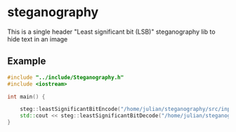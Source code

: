 # steganography

This is a single header "Least significant bit (LSB)" steganography lib to hide text in an image

## Example

```cpp
#include "../include/Steganography.h"
#include <iostream>

int main() {

    steg::leastSignificantBitEncode("/home/julian/steganography/src/input.png", "/home/julian/steganography/src/output.png", "My secret message");
    std::cout << steg::leastSignificantBitDecode("/home/julian/steganography/src/output.png") << std::endl;
}
```
